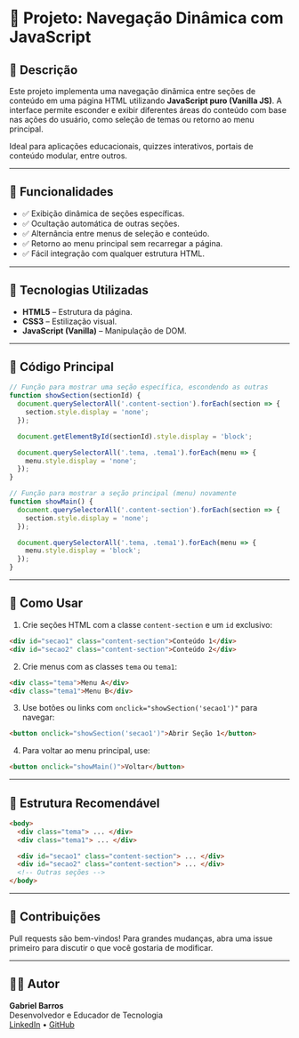 # 📁 Projeto: Navegação Dinâmica com JavaScript

## 📌 Descrição

Este projeto implementa uma navegação dinâmica entre seções de conteúdo em uma página HTML utilizando **JavaScript puro (Vanilla JS)**. A interface permite esconder e exibir diferentes áreas do conteúdo com base nas ações do usuário, como seleção de temas ou retorno ao menu principal.

Ideal para aplicações educacionais, quizzes interativos, portais de conteúdo modular, entre outros.

---

## 🚀 Funcionalidades

- ✅ Exibição dinâmica de seções específicas.
- ✅ Ocultação automática de outras seções.
- ✅ Alternância entre menus de seleção e conteúdo.
- ✅ Retorno ao menu principal sem recarregar a página.
- ✅ Fácil integração com qualquer estrutura HTML.

---

## 🧠 Tecnologias Utilizadas

- **HTML5** – Estrutura da página.
- **CSS3** – Estilização visual.
- **JavaScript (Vanilla)** – Manipulação de DOM.

---

## 📜 Código Principal

```javascript
// Função para mostrar uma seção específica, escondendo as outras
function showSection(sectionId) {
  document.querySelectorAll('.content-section').forEach(section => {
    section.style.display = 'none';
  });

  document.getElementById(sectionId).style.display = 'block';

  document.querySelectorAll('.tema, .tema1').forEach(menu => {
    menu.style.display = 'none';
  });
}

// Função para mostrar a seção principal (menu) novamente
function showMain() {
  document.querySelectorAll('.content-section').forEach(section => {
    section.style.display = 'none';
  });

  document.querySelectorAll('.tema, .tema1').forEach(menu => {
    menu.style.display = 'block';
  });
}
```

---

## 🧪 Como Usar

1. Crie seções HTML com a classe `content-section` e um `id` exclusivo:

```html
<div id="secao1" class="content-section">Conteúdo 1</div>
<div id="secao2" class="content-section">Conteúdo 2</div>
```

2. Crie menus com as classes `tema` ou `tema1`:

```html
<div class="tema">Menu A</div>
<div class="tema1">Menu B</div>
```

3. Use botões ou links com `onclick="showSection('secao1')"` para navegar:

```html
<button onclick="showSection('secao1')">Abrir Seção 1</button>
```

4. Para voltar ao menu principal, use:

```html
<button onclick="showMain()">Voltar</button>
```

---

## 📂 Estrutura Recomendável

```html
<body>
  <div class="tema"> ... </div>
  <div class="tema1"> ... </div>

  <div id="secao1" class="content-section"> ... </div>
  <div id="secao2" class="content-section"> ... </div>
  <!-- Outras seções -->
</body>
```

---

## 🤝 Contribuições

Pull requests são bem-vindos! Para grandes mudanças, abra uma issue primeiro para discutir o que você gostaria de modificar.

---

## 👨‍💻 Autor

**Gabriel Barros**  
Desenvolvedor e Educador de Tecnologia  
[LinkedIn](https://www.linkedin.com/in/gabriels-barros) • [GitHub](https://github.com/bielbarros)
